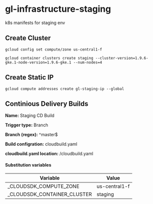 # gl-infrastructure-staging
k8s manifests for staging env

## Create Cluster

`gcloud config set compute/zone us-central1-f`

`gcloud container clusters create staging --cluster-version=1.9.6-gke.1-node-version=1.9.6-gke.1 --num-nodes=4`

## Create Static IP

`gcloud compute addresses create gl-staging-ip --global`

## Continious Delivery Builds

**Name:** Staging CD Build

**Trigger type:** Branch

**Branch (regex):** ^master$

**Build configration:** cloudbuild.yaml

**cloudbuild.yaml location:** /cloudbuild.yaml

#### Substitution variables

| Variable                    | Value               |
| --------------------------- | -----               |
| _CLOUDSDK_COMPUTE_ZONE      | us-central1-f       |
| _CLOUDSDK_CONTAINER_CLUSTER | staging             |
